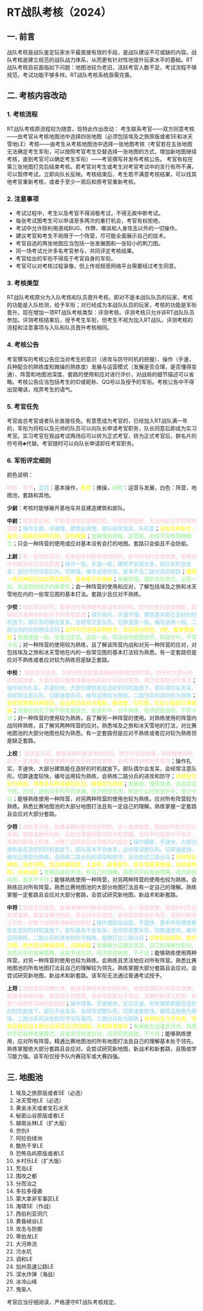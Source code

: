 # RT战队考核（2024）

## 一. 前言
   战队考核是战队鉴定玩家水平最直接有效的手段，是战队建设不可或缺的内容。战队考核是建立规范的战队战力体系，从而更有针对性地提升玩家水平的基础。RT战队考核目前面临如下问题：地图池较为老旧，活跃考官人数不足，考试流程不够规范，考试功能不够多样。RT战队考核系统亟需完善。

## 二. 考核内容改动

### 1. 考核流程
   RT战队考核原流程较为随意，现特此作出改动：
   考生联系考官——双方同意考核——由考官从考核地图池中选择四张地图（必须包括埃及之旅原版或者SE和冰天雪地LE）考核——由考生从考核地图池中选择一张地图考核（考官若在五张地图无法确定考生军衔，可以按照考官考生交替选择一张地图的方式，增加新地图继续考核，直到考官可以确定考生军衔）——考官撰写并发布考核公告。
   考官有权在第三张地图打完后结束考核。若考官对考生或考生对考官考试中的言行有所不满，可以暂停考试，立即向队长反映。考核结束后，考生若不满意考核结果，可以找其他考官重新考核，或者于至少一周后和原考官重新考核。
### 2. 注意事项

<ul>
<li>考试过程中，考生以及考官不得消极考试，不得无故中断考试。</li>
<li>每张考试图考生可以申请至多两次的重打机会，考官有权拒绝。</li>
<li>考试中允许除利用游戏BUG、作弊、嘲讽和人身攻击以外的一切操作。</li>
<li>建议考官和考生不局限于一个阵营，尽可能全面展示自己的技术。</li>
<li>考官自选的两张地图应当包括一张发展图和一张较小的刺刀图。</li>
<li>同一场考试允许多名考官参与，共同评定考核结果。</li>
<li>考官给出的军衔不得高于考官自身的军衔。</li>
<li>考官可以对考核过程录像，但上传视频至网络平台需要经过考生同意。</li>
</ul>

### 3. 考核类型
   RT战队考核原分为入队考核和队员晋升考核，即对不是本战队队员的玩家，考核的功能是入队检测，给予军衔；对已经成为本战队队员的玩家，考核的功能是军衔晋升。现在增加一项RT战队考核类型：评测考核。评测考核只允许非RT战队队员参加，评测考核结束后，授予考生军衔，但考生不视为加入RT战队。评测考核的流程和注意事项与入队和队员晋升考核相同。
### 4. 考核公告
   考官撰写的考核公告应当对考生的意识（进攻与防守时机的把握）、操作（手速，兵种配合的熟练度和微操的熟练度）发展与运营模式（发展是否合理，是否懂得变通）、阵营和地图池深度、套路的使用和应对进行评价，对战局的细节描述可以省略。考核公告应当包括考生的ID或昵称、QQ号以及授予的军衔。考核公告中不得出现嘲讽，戏弄考生的语气。
### 5. 考官任免
   考官由总考官或者队长直接任免。有意愿成为考官的，已经加入RT战队满一年的，军衔为将校以及元帅的队员可以向队长申请考官职务，队长同意后即成为实习考官。实习考官在观战考试两场后可以转为正式考官，转为正式考官后，群名片的符号用♣代替。考官随时可以向队长申请卸任考官职务。
### 6. 军衔评定细则

颜色说明：

<font color="pink">粉色：意识</font>，<font color="skyblue">蓝色</font>：基本操作，<font color="yellow">黄色</font>：微操，<font color="lightgreen">绿色</font>：运营与发展，白色：阵营，地图池，套路和其他。

**少尉**：考核时能够展开基地车并且建造建筑和部队。

**中尉**：<font color="pink">攻防意识弱，不知道进攻的准确时机。不知道捏地堡，无法判断对手的进攻意图</font>；<font color="skyblue">操作生疏，手速慢，建筑出得慢。部队经常发呆，队形差</font>；<font color="yellow">没有兵种配合，喜欢一股脑出同种兵种，没有微操</font>；<font color="lightgreen">发展慢且刻板，运营差，对经济没有明确概念</font>；只会一种阵营的使用或应对基本没有会打的地图。套路只会偷且不会防偷。

**上尉**：<font color="pink">有一定攻防意识，能够初步判断进攻的时机。防守时有时会捏地堡，能够初步判断对手的进攻意图</font>；<font color="skyblue">操作一般，手速一般，建筑不会慢太多。部队有时会发呆，会时不时注意队形。切屏慢，编号运用欠佳，基本不会二路分兵的攻防</font>；<font color="yellow">懂得一些兵种配合比如坦克配狗，基本看不到微操</font>；<font color="lightgreen">发展较慢，偶尔会有变式。运营一般，知道把控经济的重要性</font>；会一种阵营的使用和应对，了解包括埃及之旅和冰天雪地在内的一些常见图的基本打法。套路少且应对不熟练。

**少校**：<font color="pink">攻防意识尚可，能够较为准确地判断进攻的时机。防守时有时会捏地堡，能够较为准确地判断对手的进攻意图</font>；<font color="skyblue">操作尚可，手速不慢，建筑基本能在造好的时机放下。部队有时候会发呆，会经常注意队形。切屏速度一般，编号运用一般，二路分兵的攻防稍显迟钝</font>；<font color="yellow">会时不时运用兵种配合，会运用点坦克，s狗，躲弹等微操</font>；<font color="lightgreen">发展速度一般，会尝试变式。运营一般，知道如何把控经济，知道分牛，不常卡钱</font>；对一种阵营的使用较为熟练，且了解该阵营内战和对另一种阵营的应对，对包括埃及之旅和冰天雪地在内的一些常见图的基本打法较为熟悉。有一定套路但是应对不熟练或者应对较为熟练但是缺乏套路。

**中校**： <font color="pink">攻防意识较高，大部分情况能够准确地判断进攻的时机。防守时大部分时间会捏地堡，大部分情况能够准确地判断对手的进攻意图。偶尔会观察对手情况</font>；<font color="skyblue">操作较为扎实，手速较快，大部分建筑能在造好的时机就放下。部队偶尔会发呆，会经常注意队形。切屏速度尚可，编号运用较为熟练，二路分兵的攻防较为熟练</font>；<font color="yellow">会经常使用兵种配合，会运用动员兵点辐射，躲地堡，勾引狗，拉扯小股部队等微操</font>；<font color="lightgreen">发展较快且了解不同发展模式。知道补牛，分牛熟练，经济把控良好，不常卡钱</font>；对一种阵营的使用较为熟练，且了解另一种阵营的使用。对熟练使用的阵营内战同样熟练，且了解另两种阵营的应对。熟悉埃及之旅和冰天雪地的打法，对比赛地图池的大部分地图也较为熟悉。有一定套路但是应对不熟练或者应对较为熟练但是缺乏套路。

**上校**： <font color="pink">攻防意识高，能够准确判断进攻的时机。防守时会捏地堡，但是摆放的时机不一定准确。能够准确判断对手的进攻意图，会时不时观察对手情况</font>；操作扎实，手速快，大部分建筑能在造好的时机就放下。部队偶尔会发呆，会经常注意队形。切屏速度较快，编号运用较为熟练，会熟练二路分兵的进攻和防守</font>；<font color="yellow">兵种配合较为娴熟，熟悉多兵种混编的应对，微操较为熟练</font>；<font color="lightgreen">发展快，懂得变通，且会尝试干扰，应对，遏制对手的不同发展。经济把控优秀，知道什么时候该补牛，很少卡钱</font>；能够熟练使用一种阵营，对另两种阵营的使用也较为熟练。应对所有阵营较为熟练。熟悉比赛地图池的大部分地图打法且有一定自己的理解。熟练掌握一定套路且会应对大部分套路。

**少将**：<font color="pink">攻防意识高，能够准确判断进攻的时机。会一直捏地堡，摆放的时机也较为准确，能够准确地判断，且较为准确地猜测对手的意图。会时不时观察对手情况，准确判断场上形势，对整个战局有较为清晰的的规划</font>；<font color="skyblue">操作细腻，手速快，大部分建筑能在造好的时机就放下。部队基本不会发呆，会经常调整队形。切屏速度快，编号运用较为熟练。会熟练二路分兵的进攻和防守，且会尝试三路分兵</font>；<font color="yellow">兵种配合娴熟，操作流畅。会运用骗地堡，上盖特，磁电救牛，偷车甩尾等微操，且微操熟练，点射凶猛</font>；<font color="lightgreen">发展迅速且灵活，有自己的理解。熟悉对手的发展策略，经济把控纯熟，基本不卡钱</font>；能够熟练使用一种阵营，对另两种阵营的使用也较为熟练。会熟练应对所有阵营。熟悉比赛地图池的大部分地图打法且有一定自己的理解。熟练掌握一定套路且会应对大部分套路，会尝试研究新地图，新战术和新套路。

**中将**：<font color="pink">攻防意识很高，能够准确地判断进攻的时机。会一直捏地堡，摆放的时机也非常准确。能够准确地判断，猜测对手的意图，会经常观察对手情况，准确判断场上形势，对整个战局有清晰的的规划</font>；<font color="skyblue">操作细腻且凶猛，手速快，基本所有建筑都能在造好的时机就放下。部队基本不会发呆，会经常调整队形。切屏速度快，编号运用熟练。二路分兵的进攻和防守娴熟，能够打出三路分兵</font>；<font color="yellow">兵种配合娴熟，操作流畅，绝大部分微操熟练，点射凶猛</font>；<font color="lightgreen">发展极为迅速且灵活，自己的理解也到位。熟悉对手的发展策略，且能灵活应对。经济把控极致，不卡钱</font>；能够熟练使用两种阵营，对另一种阵营的使用也较为熟练。会熟练且灵活地应对所有阵营。熟悉比赛地图池的所有地图打法且自己的理解较为领先。熟练掌握大部分套路且会应对。会尝试研究新地图，新战术和新套路。该军衔无法通过普通考试授予。

**上将**：<font color="pink">攻防意识已臻化境，能够准确地判断攻防时机。地堡摆放的时机非常准确。能够准确地判断，猜测对手的意图，会经常观察对手情况，准确判断场上形势，对整个战局有清晰的的规划</font>；<font color="skyblue">操作残暴，手速极快，反应迅速，所有建筑都能在造好的时机就放下。部队不会发呆，会经常调整队形。切屏速度极快，编号运用极为熟练。二路分兵的进攻和防守没有漏洞，三路分兵较为娴熟</font>；<font color="yellow">兵种配合几乎完美，经常会展现出大部分玩家没见过的微操，点射精准致命</font>；<font color="lightgreen">发展极为迅速且灵活，熟悉对手的各种发展模式，且能灵活快速应对。经济把控极致，不卡钱</font>；能够熟练使用，应对所有阵营。精通比赛地图池的所有地图打法且自己的理解基本处于领先。熟练掌握绝大部分套路且会应对。会尝试研究新地图，新战术和新套路，且吸收学习能力强。该军衔仅授予队内赛冠军或大赛四强。

## 三. 地图池

1. 埃及之旅原版或者SE（必选）
2. 冰天雪地LE（必选）
3. 黄金冰天或者宝石冰天
4. 秘密山谷原版或者LE
5. 越南丛林LE（扩大版）
6. 世仇Ⅱ
7. 阿拉伯绿洲
8. 酷热干旱LE
9. 恐怖岛屿原版或者LE
10. 乡村乐LE（扩大版）
11. 荒岛LE
12. 围攻之都
13. 分而治之
14. 多拉多侵袭
15. 蒙大拿非军事区LE
16. 海啸SE（作战）
17. 西伯利亚洞穴
18. 黄昏峡谷LE
19. 攻击与防御
20. 蒂伯龙LE
21. 大河奔流
22. 污水坑
23. 调和LE
24. 加州高速公路LE
25. 深水炸弹（海战）
26. 冰冷山峰
27. 鬼驱人

考官应当仔细阅读，严格遵守RT战队考核规定。
